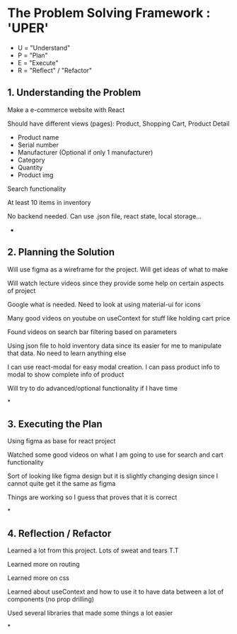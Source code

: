 <h1>The Problem Solving Framework : 'UPER'</h1>

* U = "Understand"
* P = "Plan"
* E = "Execute"
* R = "Reflect" / "Refactor"

<h2>1. Understanding the Problem</h2>
<p>Make a e-commerce website with React</p>
<p>Should have different views (pages): Product, Shopping Cart, Product Detail</p>
<ul>
<li>Product name</li>
<li>Serial number</li>
<li>Manufacturer (Optional if only 1 manufacturer)</li>
<li>Category</li>
<li>Quantity</li>
<li>Product img</li>
</ul>
<p>Search functionality</p>
<p>At least 10 items in inventory</p>
<p>No backend needed. Can use .json file, react state, local storage...</p>

*
<h2>
    2. Planning the Solution
</h2>
<p>Will use figma as a wireframe for the project. Will get ideas of what to make</p>
<p>Will watch lecture videos since they provide some help on certain aspects of project</p>
<p>Google what is needed. Need to look at using material-ui for icons</p>
<p>Many good videos on youtube on useContext for stuff like holding cart price</p>
<p>Found videos on search bar filtering based on parameters</p>
<p>Using json file to hold inventory data since its easier for me to manipulate that data. No need to learn anything else</p>
<p>I can use react-modal for easy modal creation. I can pass product info to modal to show complete info of product</p>
<p>Will try to do advanced/optional functionality if I have time</p>
*
<h2>
    3. Executing the Plan
</h2>
<p>Using figma as base for react project</p>
<p>Watched some good videos on what I am going to use for search and cart functionality</p>
<p>Sort of looking like figma design but it is slightly changing design since I cannot quite get it the same as figma</p>
<p>Things are working so I guess that proves that it is correct</p>
*
<h2>
    4. Reflection / Refactor
</h2>
<p>Learned a lot from this project. Lots of sweat and tears T.T</p>
<p>Learned more on routing</p>
<p>Learned more on css</p>
<p>Learned about useContext and how to use it to have data between a lot of components (no prop drilling)</p>
<p>Used several libraries that made some things a lot easier</p>
*